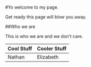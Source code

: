 #Yo welcome to my page. 

Get ready this page will  blow you away.

##Who we are

This is who we are and we don't care.

Cool Stuff | Cooler Stuff
---------- | ------------
Nathan | Elizabeth
